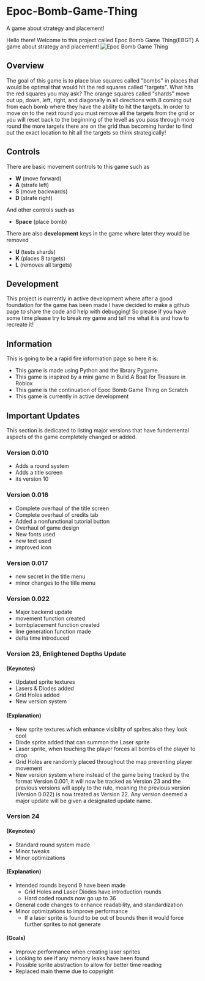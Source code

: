 # Epoc-Bomb-Game-Thing
A game about strategy and placement!


Hello there! Welcome to this project called Epoc Bomb Game Thing(EBGT) A game about strategy and placement!
![Epoc Bomb Game Thing](https://github.com/user-attachments/assets/947a6c0d-1e4e-4546-8e1b-9c1884a65fc6)
## Overview
The goal of this game is to place blue squares called "bombs" in places that would be optimal that would hit the red squares called "targets". What hits the red squares you may ask? The orange squares called "shards" move out up, down, left, right, and diagonally in all directions with 8 coming out from each bomb where they have the ability to hit the targets.
In order to move on to the next round you must remove all the targets from the grid or you will reset back to the beginning of the level! as you pass through more round the more targets there are on the grid thus becoming harder to find out the exact location to hit all the targets so think strategically!
## Controls
There are basic movement controls to this game such as
- **W** (move forward)
- **A** (strafe left)
- **S** (move backwards)
- **D** (strafe right)

And other controls such as
- **Space** (place bomb)

There are also **development** keys in the game where later they would be removed
- **U** (tests shards)
- **K** (places 8 targets)
- **L** (removes all targets)

## Development
This project is currently in active development where after a good foundation for the game has been made I have decided to make a github page to share the code and help with debugging! So please if you have some time please try to break my game and tell me what it is and how to recreate it!

## Information
This is going to be a rapid fire information page so here it is:
- This game is made using Python and the library Pygame.
- This game is inspired by a mini game in Build A Boat for Treasure in Roblox
- This game is the continuation of Epoc Bomb Game Thing on Scratch
- This game is currently in active development

## Important Updates
This section is dedicated to listing major versions that have fundemental aspects of the game completely changed or added.

### Version 0.010
- Adds a round system
- Adds a title screen
- its version 10

### Version 0.016
- Complete overhaul of the title screen
- Complete overhaul of credits tab
- Added a nonfunctional tutorial button
- Overhaul of game design
- New fonts used
- new text used
- improved icon

### Version 0.017
- new secret in the title menu
- minor changes to the title menu

### Version 0.022
- Major backend update
- movement function created
- bombplacement function created
- line generation function made
- delta time introduced

### Version 23, Enlightened Depths Update

#### (Keynotes)
- Updated sprite textures
- Lasers & Diodes added
- Grid Holes added
- New version system

#### (Explanation)
- New sprite textures which enhance visibilty of sprites also they look cool
- Diode sprite added that can summon the Laser sprite
- Laser sprite, when touching the player forces all bombs of the player to drop
- Grid Holes are randomly placed throughout the map preventing player movement
- New version system where instead of the game being tracked by the format Version 0.001, it will now be tracked as Version 23 and the previous versions will apply to the rule, meaning the previous version (Version 0.022) is now treated as Version 22. Any version deemed a major update will be given a designated update name.

### Version 24

#### (Keynotes)
- Standard round system made
- Minor tweaks
- Minor optimizations

#### (Explanation)
- Intended rounds beyond 9 have been made
    - Grid Holes and Laser Diodes have introduction rounds
    - Hard coded rounds now go up to 36
- General code changes to enhance readability, and standardization
- Minor optimizations to improve performance
    - If a laser sprite is found to be out of bounds then it would force further sprites to not generate

#### (Goals)
- Improve performance when creating laser sprites
- Looking to see if any memory leaks have been found
- Possible sprite abstraction to allow for better time reading
- Replaced main theme due to copyright